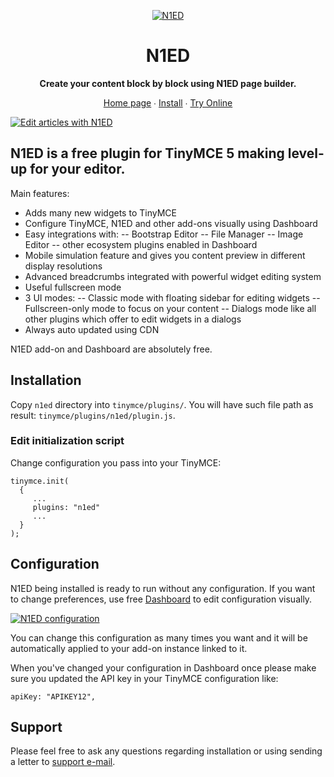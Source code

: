 <p align="center">
    <a href="https://n1ed.com/"><img src="https://n1ed.com/img/favicons/favicon-64x64.png" alt="N1ED" /></a>
</p>

<h1 align="center">N1ED</h1>

<p align="center">
    <strong>Create your content block by block using N1ED page builder.</strong>
</p>

<p align="center">
    <a href="https://n1ed.com/">Home page</a> ∙ <a href="https://n1ed.com/doc/install-tinymce-plugin/">Install</a> ∙ <a href="https://n1ed.com/demo/">Try Online</a>
</p>

[![Edit articles with N1ED](https://n1ed.com/img/screenshots/docs/addons/n1ed/n1ed-tinymce.jpg)](https://n1ed.com)

## N1ED is a free plugin for TinyMCE 5 making level-up for your editor.

Main features:

- Adds many new widgets to TinyMCE
- Configure TinyMCE, N1ED and other add-ons visually using Dashboard
- Easy integrations with:
  -- Bootstrap Editor
  -- File Manager
  -- Image Editor
  -- other ecosystem plugins enabled in Dashboard
- Mobile simulation feature and gives you content preview in different display resolutions
- Advanced breadcrumbs integrated with powerful widget editing system
- Useful fullscreen mode
- 3 UI modes:
  -- Classic mode with floating sidebar for editing widgets
  -- Fullscreen-only mode to focus on your content
  -- Dialogs mode like all other plugins which offer to edit widgets in a dialogs
- Always auto updated using CDN

N1ED add-on and Dashboard are absolutely free.


## Installation

Copy ```n1ed``` directory into ```tinymce/plugins/```.
You will have such file path as result: ```tinymce/plugins/n1ed/plugin.js```.


### Edit initialization script
Change configuration you pass into your TinyMCE:
```
tinymce.init(
  {
     ...
     plugins: "n1ed"
     ...
  }
);
```

## Configuration

N1ED being installed is ready to run without any configuration.
If you want to change preferences, use free [Dashboard](https://n1ed.com/dashboard) to edit configuration visually.

[![N1ED configuration](https://n1ed.com/img/screenshots/docs/addons/n1ed/n1ed-configuration.png)​](https://n1ed.com)

You can change this configuration as many times you want and it will be automatically applied to your add-on instance linked to it.

When you've changed your configuration in Dashboard once please make sure you updated the API key in your TinyMCE configuration like:

```
apiKey: "APIKEY12",
```

## Support

Please feel free to ask any questions regarding installation or using sending a letter to [support e-mail](support@helpdesk.edsdk.com).